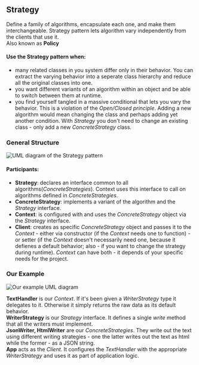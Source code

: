 ## Strategy

Define a family of algorithms, encapsulate each one, and make them
interchangeable. Strategy pattern lets algorithm vary independently from the
clients that use it.  
Also known as **Policy**

#### Use the Strategy pattern when:
- many related classes in you system differ only in their behavior. You can
  extract the varying behavior into a seperate class hierarchy and reduce all
  the original classes into one.
- you want different variants of an algorithm within an object and be able to
  switch between them at runtime.
- you find yourself tangled in a massive conditional that lets you vary the
  behavior. This is a violation of the _Open/Closed principle_. Adding a new
  algorithm would mean changing the class and perhaps adding yet another
  condition. With _Strategy_ you don't need to change an existing class - only
  add a new _ConcreteStrategy_ class.

### General Structure

![UML diagram of the Strategy pattern][1]

#### Participants:
- **Strategy**: declares an interface common to all algorithms(_ConcreteStrategies_).
  Context uses this interface to call on algorithms defined in _ConcreteStrategies_. 
- **ConcreteStrategy**: implements a variant of the algorithm and the _Strategy_ interface.
- **Context**: is configured with and uses the _ConcreteStrategy_ object via
  the _Strategy_ interface.
- **Client**: creates as specific _ConcreteStrategy_ object and passes it to
  the _Context_ - either via constructor (if the _Context_ needs one to
  function) - or setter (if the _Context_ doesn't necessarily need one, because
  it defienes a default behavior; also - if you want to change the strategy
  during runtime). _Context_ can have both - it depends of your specific needs
  for the project.

### Our Example

![Our example UML diagram][2]

**TextHandler** is our _Context_. If it's been given a _WriterStrategy_ type
it delegates to it. Otherwise it simply returns the raw data as its default
behavior.   
**WriterStrategy** is our _Strategy_ interface. It defines a single _write_
method that all the writers must implement.  
**JsonWriter, HtmlWriter** are our _ConcreteStrategies_. They write out the
text using different writing strategies - one the latter writes out the text as
html while the former - as a JSON string.  
**App** acts as the _Client_. It configures the _TextHandler_ with the
appropriate _WriterStrategy_ and uses it as part of application logic.

[1]: https://i.ibb.co/d0fddPd/Strategy.png
[2]: https://i.ibb.co/2htJDw6/Strategy-Example.png 
